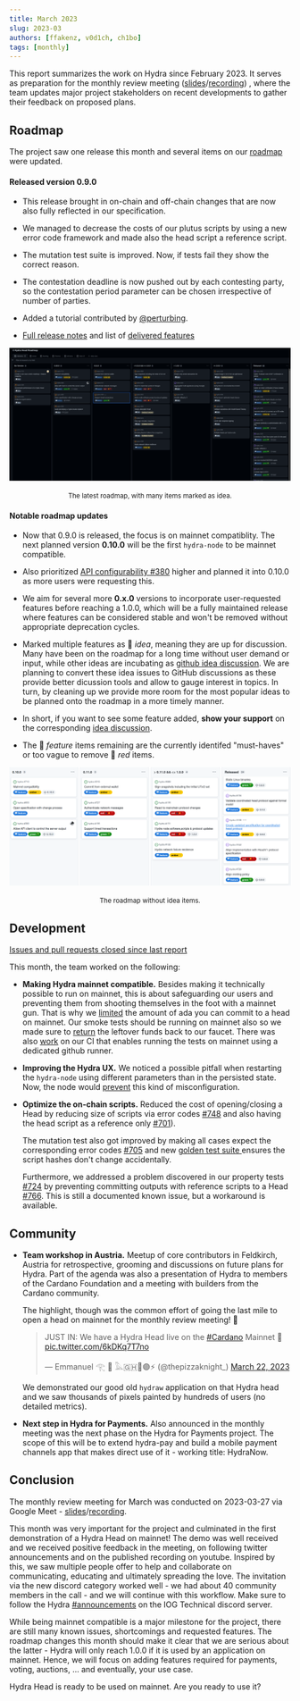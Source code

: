 ```yaml
---
title: March 2023
slug: 2023-03
authors: [ffakenz, v0d1ch, ch1bo]
tags: [monthly]
---
```


This report summarizes the work on Hydra since February 2023. It serves as
preparation for the monthly review meeting
([slides](https://docs.google.com/presentation/d/1yZ4AqUQ8OBMG9ARMYvj3IOjaIAqglf7kZei4vsLMrbs/edit#slide=id.g1f87a7454a5_0_1392)/[recording](https://www.youtube.com/watch?v=mA9lMV0tKN8))
, where the team updates major project stakeholders on recent developments to
gather their feedback on proposed plans.

## Roadmap

The project saw one release this month and several items on our
[roadmap](https://github.com/orgs/input-output-hk/projects/21) were updated.

#### Released version 0.9.0

- This release brought in on-chain and off-chain changes that are now also fully
  reflected in our specification.

- We managed to decrease the costs of our plutus scripts by using a new error code
  framework and made also the head script a reference script.

- The mutation test suite is improved. Now, if tests fail they show the correct reason.

- The contestation deadline is now pushed out by each contesting party, so the
  contestation period parameter can be chosen irrespective of number of parties.

- Added a tutorial contributed by [@perturbing](https://github.com/perturbing/).

- [Full release notes](https://github.com/input-output-hk/hydra/releases/tag/0.9.0) and list of [delivered features](https://github.com/input-output-hk/hydra/milestone/9?closed=1)

![](./img/2023-03-roadmap.png) <small><center>The latest roadmap, with many items marked as idea.</center></small>

#### Notable roadmap updates

- Now that 0.9.0 is released, the focus is on mainnet compatiblity. The
  next planned version **0.10.0** will be the first `hydra-node` to be
  mainnet compatible.

- Also prioritized [API configurability
  #380](https://github.com/input-output-hk/hydra/issues/380) higher and planned
  it into 0.10.0 as more users were requesting this.

- We aim for several more **0.x.0** versions to incorporate user-requested
  features before reaching a 1.0.0, which will be a fully maintained release
  where features can be considered stable and won't be removed without
  appropriate deprecation cycles.

- Marked multiple features as 💭 _idea_, meaning they are up for discussion.
  Many have been on the roadmap for a long time without user demand or input,
  while other ideas are incubating as [github idea
  discussion](https://github.com/input-output-hk/hydra/discussions/categories/ideas).
  We are planning to convert these idea issues to GitHub discussions as these
  provide better dicussion tools and allow to gauge interest in topics. In turn,
  by cleaning up we provide more room for the most popular ideas to be planned
  onto the roadmap in a more timely manner.

- In short, if you want to see some feature added, **show your support** on the
  corresponding [idea
  discussion](https://github.com/input-output-hk/hydra/discussions/categories/ideas).

- The 💬 _feature_ items remaining are the currently identifed "must-haves" or
  too vague to remove 🔴 _red_ items.

![](./img/2023-03-roadmap-ex-ideas.png) <small><center>The roadmap without idea items.</center></small>

## Development

[Issues and pull requests closed since last
report](https://github.com/input-output-hk/hydra/issues?q=is%3Aclosed+sort%3Aupdated-desc+closed%3A2023-02-24..2023-03-29)

This month, the team worked on the following:

- **Making Hydra mainnet compatible.** Besides making it technically possible to
  run on mainnet, this is about safeguarding our users and preventing them from
  shooting themselves in the foot with a mainnet gun. That is why we
  [limited](https://github.com/input-output-hk/hydra/issues/762) the amount of
  ada you can commit to a head on mainnet. Our smoke tests should be running on
  mainnet also so we made sure to
  [return](https://github.com/input-output-hk/hydra/pull/770) the leftover funds
  back to our faucet. There was also
  [work](https://github.com/input-output-hk/hydra/pull/775) on our CI that
  enables running the tests on mainnet using a dedicated github runner.

- **Improving the Hydra UX.** We noticed a possible pitfall when restarting the
  `hydra-node` using different parameters than in the persisted state. Now, the
  node would [prevent](https://github.com/input-output-hk/hydra/issues/764) this
  kind of misconfiguration.

- **Optimize the on-chain scripts.** Reduced the cost of opening/closing a Head
  by reducing size of scripts via error codes
  [#748](https://github.com/input-output-hk/hydra/pull/748) and also having the
  head script as a reference only
  [#701](https://github.com/input-output-hk/hydra/pull/701)).

  The mutation test also got improved by making all cases expect the
  corresponding error codes
  [#705](https://github.com/input-output-hk/hydra/issues/705) and new [golden
  test suite ](https://github.com/input-output-hk/hydra/pull/772) ensures the
  script hashes don't change accidentally.

  Furthermore, we addressed a problem discovered in our property tests
  [#724](https://github.com/input-output-hk/hydra/pull/724) by preventing
  committing outputs with reference scripts to a Head
  [#766](https://github.com/input-output-hk/hydra/pull/766). This is still a
  documented known issue, but a workaround is available.

## Community

- **Team workshop in Austria.** Meetup of core contributors in Feldkirch,
  Austria for retrospective, grooming and discussions on future plans for
  Hydra. Part of the agenda was also a presentation of Hydra to members of the
  Cardano Foundation and a meeting with builders from the Cardano community.

  The highlight, though was the common effort of going the last mile to open a
  head on mainnet for the monthly review meeting! 🎉

    <blockquote class="twitter-tweet"><p lang="en" dir="ltr">JUST IN: We have a Hydra Head live on the <a href="https://twitter.com/hashtag/Cardano?src=hash&amp;ref_src=twsrc%5Etfw">#Cardano</a> Mainnet 🚀 <a href="https://t.co/6kDKq7T7no">pic.twitter.com/6kDKq7T7no</a></p>&mdash; Emmanuel 𓂀 🍕 𓅓🇬🇭🦄🟣⚡️ (@thepizzaknight_) <a href="https://twitter.com/thepizzaknight_/status/1638572527789252608?ref_src=twsrc%5Etfw">March 22, 2023</a></blockquote> <script async src="https://platform.twitter.com/widgets.js" charset="utf-8"></script>

  We demonstrated our good old `hydraw` application on that Hydra head and we
  saw thousands of pixels painted by hundreds of users (no detailed metrics).

- **Next step in Hydra for Payments.** Also announced in the monthly meeting was
  the next phase on the Hydra for Payments project. The scope of this will be to
  extend hydra-pay and build a mobile payment channels app that makes direct use
  of it - working title: HydraNow.

## Conclusion

The monthly review meeting for March was conducted on 2023-03-27 via Google
Meet - [slides](https://docs.google.com/presentation/d/1yZ4AqUQ8OBMG9ARMYvj3IOjaIAqglf7kZei4vsLMrbs/edit#slide=id.g1f87a7454a5_0_1392)/[recording](https://www.youtube.com/watch?v=mA9lMV0tKN8).

This month was very important for the project and culminated in the first
demonstration of a Hydra Head on mainnet! The demo was well received and we
received positive feedback in the meeting, on following twitter announcements
and on the published recording on youtube. Inspired by this, we saw multiple
people offer to help and collaborate on communicating, educating and ultimately
spreading the love. The invitation via the new discord category worked well - we
had about 40 community members in the call - and we will continue with this
workflow. Make sure to follow the Hydra
[#announcements](https://discord.gg/Bwdy2jNdm2) on the IOG Technical discord
server.

While being mainnet compatible is a major milestone for the project, there are
still many known issues, shortcomings and requested features. The roadmap
changes this month should make it clear that we are serious about the latter -
Hydra will only reach 1.0.0 if it is used by an application on mainnet. Hence,
we will focus on adding features required for payments, voting, auctions, ...
and eventually, your use case.

Hydra Head is ready to be used on mainnet. Are you ready to use it?

